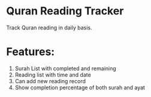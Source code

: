# Quran Reading Tracker
Track Quran reading in daily basis.

# Features:
1. Surah List with completed and remaining
2. Reading list with time and date
3. Can add new reading record
4. Show completion percentage of both surah and ayat

